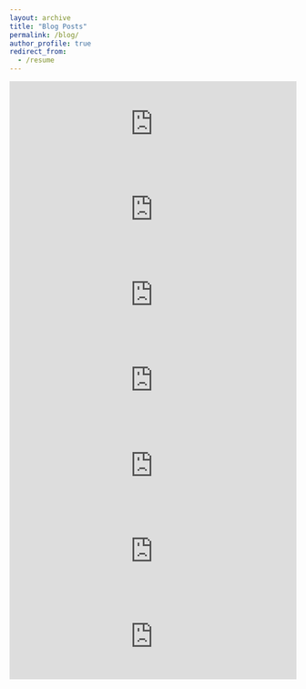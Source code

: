 ```yaml
---
layout: archive
title: "Blog Posts"
permalink: /blog/
author_profile: true
redirect_from:
  - /resume
---
```


<iframe src="https://mastodon.energy/@squoilin/114721579761653178/embed" class="mastodon-embed" style="max-width: 100%; border: 0" width="100%" allowfullscreen="allowfullscreen"></iframe><script src="https://mastodon.energy/embed.js" async="async"></script>

<iframe src="https://mastodon.energy/@squoilin/114721562041484014/embed" class="mastodon-embed" style="max-width: 100%; border: 0" width="100%" allowfullscreen="allowfullscreen"></iframe><script src="https://mastodon.energy/embed.js" async="async"></script>

<iframe src="https://mastodon.energy/@squoilin/113667511404496801/embed" class="mastodon-embed" style="max-width: 100%; border: 0" width="100%" allowfullscreen="allowfullscreen"></iframe><script src="https://mastodon.energy/embed.js" async="async"></script>

<iframe src="https://mastodon.energy/@squoilin/113390212683299753/embed" class="mastodon-embed" style="max-width: 100%; border: 0" width="100%" allowfullscreen="allowfullscreen"></iframe><script src="https://mastodon.energy/embed.js" async="async"></script>

<iframe src="https://mastodon.energy/@squoilin/111805042523757052/embed" class="mastodon-embed" style="max-width: 100%; border: 0" width="100%" allowfullscreen="allowfullscreen"></iframe><script src="https://mastodon.energy/embed.js" async="async"></script>

<iframe src="https://mastodon.energy/@squoilin/111351775487055327/embed" class="mastodon-embed" style="max-width: 100%; border: 0" width="100%" allowfullscreen="allowfullscreen"></iframe><script src="https://mastodon.energy/embed.js" async="async"></script>

<iframe src="https://mastodon.energy/@squoilin/111175797981330118/embed" class="mastodon-embed" style="max-width: 100%; border: 0" width="100%" allowfullscreen="allowfullscreen"></iframe><script src="https://mastodon.energy/embed.js" async="async"></script>

